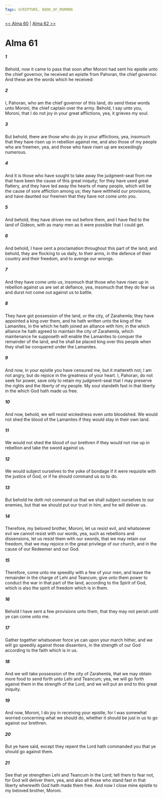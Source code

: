 ```yaml
---
Tags: SCRIPTURE, BOOK_OF_MORMON
---
```


[<< Alma 60](BOOK_OF_MORMON/09_Alma/Alma_60.md) | [Alma 62 >>](BOOK_OF_MORMON/09_Alma/Alma_62.md)

# Alma 61

##### 1

Behold, now it came to pass that soon after Moroni had sent his epistle unto the chief governor, he received an epistle from Pahoran, the chief governor. And these are the words which he received:

##### 2

I, Pahoran, who am the chief governor of this land, do send these words unto Moroni, the chief captain over the army. Behold, I say unto you, Moroni, that I do not joy in your great afflictions, yea, it grieves my soul.

##### 3

But behold, there are those who do joy in your afflictions, yea, insomuch that they have risen up in rebellion against me, and also those of my people who are freemen, yea, and those who have risen up are exceedingly numerous.

##### 4

And it is those who have sought to take away the judgment-seat from me that have been the cause of this great iniquity; for they have used great flattery, and they have led away the hearts of many people, which will be the cause of sore affliction among us; they have withheld our provisions, and have daunted our freemen that they have not come unto you.

##### 5

And behold, they have driven me out before them, and I have fled to the land of Gideon, with as many men as it were possible that I could get.

##### 6

And behold, I have sent a proclamation throughout this part of the land; and behold, they are flocking to us daily, to their arms, in the defence of their country and their freedom, and to avenge our wrongs.

##### 7

And they have come unto us, insomuch that those who have risen up in rebellion against us are set at defiance, yea, insomuch that they do fear us and durst not come out against us to battle.

##### 8

They have got possession of the land, or the city, of Zarahemla; they have appointed a king over them, and he hath written unto the king of the Lamanites, in the which he hath joined an alliance with him; in the which alliance he hath agreed to maintain the city of Zarahemla, which maintenance he supposeth will enable the Lamanites to conquer the remainder of the land, and he shall be placed king over this people when they shall be conquered under the Lamanites.

##### 9

And now, in your epistle you have censured me, but it mattereth not; I am not angry, but do rejoice in the greatness of your heart. I, Pahoran, do not seek for power, save only to retain my judgment-seat that I may preserve the rights and the liberty of my people. My soul standeth fast in that liberty in the which God hath made us free.

##### 10

And now, behold, we will resist wickedness even unto bloodshed. We would not shed the blood of the Lamanites if they would stay in their own land.

##### 11

We would not shed the blood of our brethren if they would not rise up in rebellion and take the sword against us.

##### 12

We would subject ourselves to the yoke of bondage if it were requisite with the justice of God, or if he should command us so to do.

##### 13

But behold he doth not command us that we shall subject ourselves to our enemies, but that we should put our trust in him, and he will deliver us.

##### 14

Therefore, my beloved brother, Moroni, let us resist evil, and whatsoever evil we cannot resist with our words, yea, such as rebellions and dissensions, let us resist them with our swords, that we may retain our freedom, that we may rejoice in the great privilege of our church, and in the cause of our Redeemer and our God.

##### 15

Therefore, come unto me speedily with a few of your men, and leave the remainder in the charge of Lehi and Teancum; give unto them power to conduct the war in that part of the land, according to the Spirit of God, which is also the spirit of freedom which is in them.

##### 16

Behold I have sent a few provisions unto them, that they may not perish until ye can come unto me.

##### 17

Gather together whatsoever force ye can upon your march hither, and we will go speedily against those dissenters, in the strength of our God according to the faith which is in us.

##### 18

And we will take possession of the city of Zarahemla, that we may obtain more food to send forth unto Lehi and Teancum; yea, we will go forth against them in the strength of the Lord, and we will put an end to this great iniquity.

##### 19

And now, Moroni, I do joy in receiving your epistle, for I was somewhat worried concerning what we should do, whether it should be just in us to go against our brethren.

##### 20

But ye have said, except they repent the Lord hath commanded you that ye should go against them.

##### 21

See that ye strengthen Lehi and Teancum in the Lord; tell them to fear not, for God will deliver them, yea, and also all those who stand fast in that liberty wherewith God hath made them free. And now I close mine epistle to my beloved brother, Moroni.
